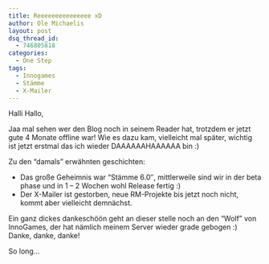 ```yaml
---
title: Reeeeeeeeeeeeeee xD
author: Ole Michaelis
layout: post
dsq_thread_id:
  - 746805818
categories:
  - One Step
tags:
  - Innogames
  - Stämme
  - X-Mailer
---
```


Halli Hallo,

Jaa mal sehen wer den Blog noch in seinem Reader hat, trotzdem er jetzt gute 4 Monate offline war!
Wie es dazu kam, vielleicht mal später, wichtig ist jetzt erstmal das ich wieder DAAAAAAHAAAAAA bin :)

Zu den “damals” erwähnten geschichten:
- Das große Geheimnis war “Stämme 6.0″, mittlerweile sind wir in der beta phase und in 1 – 2 Wochen wohl Release fertig :)
- Der X-Mailer ist gestorben, neue RM-Projekte bis jetzt noch nicht, kommt aber vielleicht demnächst.

Ein ganz dickes dankeschöön geht an dieser stelle noch an den “Wolf” von InnoGames, der hat nämlich meinem Server wieder grade gebogen :)
Danke, danke, danke!

So long…